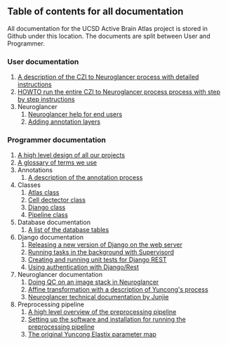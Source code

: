 ## Table of contents for all documentation

All documentation for the UCSD Active Brain Atlas project is stored in Github under this location. The documents are split between
User and Programmer. 

### User documentation
1. [A description of the CZI to Neuroglancer process with detailed instructions](user/description.czi.2.neuroglancer.md)
1. [HOWTO run the entire CZI to Neuroglancer process process with step by step instructions](user/running.czi.2.neuroglancer.md)
1. Neuroglancer
    1. [Neuroglancer help for end users](user/neuroglancer.help.md)
    1. [Adding annotation layers](user/adding.annotation.layers.md)

### Programmer documentation
1. [A high level design of all our projects](programmer/high.level.overall.design.of.projects.md)
1. [A glossary of terms we use](programmer/Glossary.md)
1. Annotations
    1. [A description of the annotation process](programmer/annotation/3Dshapes.md)
1. Classes
    1. [Atlas class](programmer/Atlas.Class.md)
    1. [Cell dectector class](programmer/CellDetector.Class.md)
    1. [Django class](programmer/django/classes.md)
    1. [Pipeline class](programmer/Pipeline.Class.md)
1. Database documentation
    1. [A list of the database tables](programmer/database/Database.tables.md)
1. Django documentation
    1. [Releasing a new version of Django on the web server](programmer/django/releasing.new.database.portal.md)
    1. [Running tasks in the background with Supervisord](programmer/django/supervisord.md)
    1. [Creating and running unit tests for Django REST](programmer/django/django.testing.md)
    1. [Using authentication with Django/Rest](programmer/django/django.rest.auth.md)
1. Neuroglancer documentation
    1. [Doing QC on an image stack in Neuroglancer](programmer/neuroglancer/qc.on.image.stack.in.neuroglancer.md)
    1. [Affine transformation with a description of Yuncong's process](programmer/affine.transformation.md)
    1. [Neuroglancer technical documentation by Junjie](programmer/neuroglancer/neuroglancer.technical.documentation.md)
1. Preprocessing pipeline
    1. [A high level overview of the preprocessing pipeline](programmer/preprocessing-pipeline/high.level.description.of.preprocessing.pipeline.md)
    1. [Setting up the software and installation for running the preprocessing pipeline](programmer/preprocessing-pipeline/software.installation.md)
    1. [The original Yuncong Elastix parameter map](programmer/preprocessing-pipeline/elastix.parameter.map)
